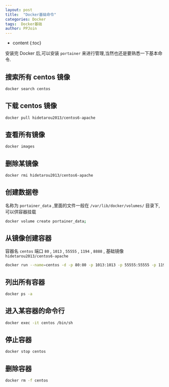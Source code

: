 ```yaml
---
layout: post
title:  "Docker基础命令"
categories: Docker
tags:  Docker基础
author: PPJoin
---
```


* content
{:toc}

安装完 Docker 后,可以安装 `portainer` 来进行管理,当然也还是要熟悉一下基本命令.

## 搜索所有 centos 镜像
```bash
docker search centos
```
## 下载 centos 镜像
```sh
docker pull hidetarou2013/centos6-apache
```
## 查看所有镜像
```sh
docker images
```




## 删除某镜像
```sh
docker rmi hidetarou2013/centos6-apache
```
## 创建数据卷
名称为 `portainer_data` ,里面的文件一般在 `/var/lib/docker/volumes/` 目录下,可以供容器挂载
```sh
docker volume create portainer_data;
```
## 从镜像创建容器
容器名 `centos` 端口 `80` , `1013` , `55555` , `1194` , `8888` , 基础镜像 `hidetarou2013/centos6-apache`
```sh
docker run --name=centos -d -p 80:80 -p 1013:1013 -p 55555:55555 -p 1194:1194 -p 8888:8888 hidetarou2013/centos6-apache
```
## 列出所有容器
```sh
docker ps -a
```
## 进入某容器的命令行
```sh
docker exec -it centos /bin/sh
```
## 停止容器
```sh
docker stop centos
```
## 删除容器
```sh
docker rm -f centos
```

